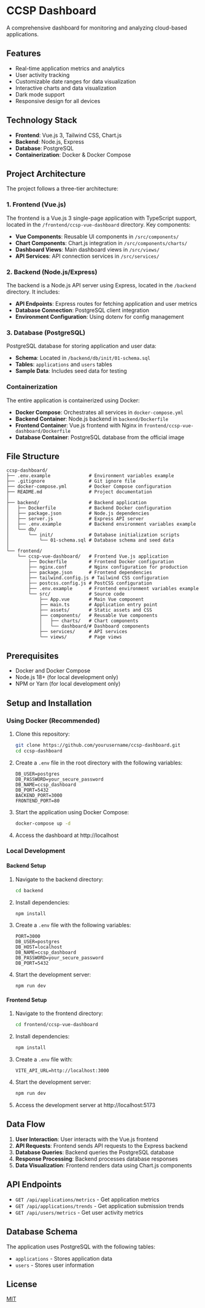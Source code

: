 # CCSP Dashboard

A comprehensive dashboard for monitoring and analyzing cloud-based applications.

## Features

- Real-time application metrics and analytics
- User activity tracking
- Customizable date ranges for data visualization
- Interactive charts and data visualization
- Dark mode support
- Responsive design for all devices

## Technology Stack

- **Frontend**: Vue.js 3, Tailwind CSS, Chart.js
- **Backend**: Node.js, Express
- **Database**: PostgreSQL
- **Containerization**: Docker & Docker Compose

## Project Architecture

The project follows a three-tier architecture:

### 1. Frontend (Vue.js)

The frontend is a Vue.js 3 single-page application with TypeScript support, located in the `/frontend/ccsp-vue-dashboard` directory. Key components:

- **Vue Components**: Reusable UI components in `/src/components/`
- **Chart Components**: Chart.js integration in `/src/components/charts/`
- **Dashboard Views**: Main dashboard views in `/src/views/`
- **API Services**: API connection services in `/src/services/`

### 2. Backend (Node.js/Express)

The backend is a Node.js API server using Express, located in the `/backend` directory. It includes:

- **API Endpoints**: Express routes for fetching application and user metrics
- **Database Connection**: PostgreSQL client integration
- **Environment Configuration**: Using dotenv for config management

### 3. Database (PostgreSQL)

PostgreSQL database for storing application and user data:

- **Schema**: Located in `/backend/db/init/01-schema.sql`
- **Tables**: `applications` and `users` tables
- **Sample Data**: Includes seed data for testing

### Containerization

The entire application is containerized using Docker:

- **Docker Compose**: Orchestrates all services in `docker-compose.yml`
- **Backend Container**: Node.js backend in `backend/Dockerfile`
- **Frontend Container**: Vue.js frontend with Nginx in `frontend/ccsp-vue-dashboard/Dockerfile`
- **Database Container**: PostgreSQL database from the official image

## File Structure

```
ccsp-dashboard/
├── .env.example              # Environment variables example
├── .gitignore                # Git ignore file
├── docker-compose.yml        # Docker Compose configuration
├── README.md                 # Project documentation
│
├── backend/                  # Backend application
│   ├── Dockerfile            # Backend Docker configuration
│   ├── package.json          # Node.js dependencies
│   ├── server.js             # Express API server
│   ├── .env.example          # Backend environment variables example
│   └── db/
│       └── init/             # Database initialization scripts
│           └── 01-schema.sql # Database schema and seed data
│
└── frontend/
    └── ccsp-vue-dashboard/   # Frontend Vue.js application
        ├── Dockerfile        # Frontend Docker configuration
        ├── nginx.conf        # Nginx configuration for production
        ├── package.json      # Frontend dependencies
        ├── tailwind.config.js # Tailwind CSS configuration
        ├── postcss.config.js # PostCSS configuration
        ├── .env.example      # Frontend environment variables example
        └── src/              # Source code
            ├── App.vue       # Main Vue component
            ├── main.ts       # Application entry point
            ├── assets/       # Static assets and CSS
            ├── components/   # Reusable Vue components
            │   ├── charts/   # Chart components
            │   └── dashboard/# Dashboard components
            ├── services/     # API services
            └── views/        # Page views
```

## Prerequisites

- Docker and Docker Compose
- Node.js 18+ (for local development only)
- NPM or Yarn (for local development only)

## Setup and Installation

### Using Docker (Recommended)

1. Clone this repository:

   ```bash
   git clone https://github.com/yourusername/ccsp-dashboard.git
   cd ccsp-dashboard
   ```

2. Create a `.env` file in the root directory with the following variables:

   ```
   DB_USER=postgres
   DB_PASSWORD=your_secure_password
   DB_NAME=ccsp_dashboard
   DB_PORT=5432
   BACKEND_PORT=3000
   FRONTEND_PORT=80
   ```

3. Start the application using Docker Compose:

   ```bash
   docker-compose up -d
   ```

4. Access the dashboard at http://localhost

### Local Development

#### Backend Setup

1. Navigate to the backend directory:

   ```bash
   cd backend
   ```

2. Install dependencies:

   ```bash
   npm install
   ```

3. Create a `.env` file with the following variables:

   ```
   PORT=3000
   DB_USER=postgres
   DB_HOST=localhost
   DB_NAME=ccsp_dashboard
   DB_PASSWORD=your_secure_password
   DB_PORT=5432
   ```

4. Start the development server:
   ```bash
   npm run dev
   ```

#### Frontend Setup

1. Navigate to the frontend directory:

   ```bash
   cd frontend/ccsp-vue-dashboard
   ```

2. Install dependencies:

   ```bash
   npm install
   ```

3. Create a `.env` file with:

   ```
   VITE_API_URL=http://localhost:3000
   ```

4. Start the development server:

   ```bash
   npm run dev
   ```

5. Access the development server at http://localhost:5173

## Data Flow

1. **User Interaction**: User interacts with the Vue.js frontend
2. **API Requests**: Frontend sends API requests to the Express backend
3. **Database Queries**: Backend queries the PostgreSQL database
4. **Response Processing**: Backend processes database responses
5. **Data Visualization**: Frontend renders data using Chart.js components

## API Endpoints

- `GET /api/applications/metrics` - Get application metrics
- `GET /api/applications/trends` - Get application submission trends
- `GET /api/users/metrics` - Get user activity metrics

## Database Schema

The application uses PostgreSQL with the following tables:

- `applications` - Stores application data
- `users` - Stores user information

## License

[MIT](LICENSE)
